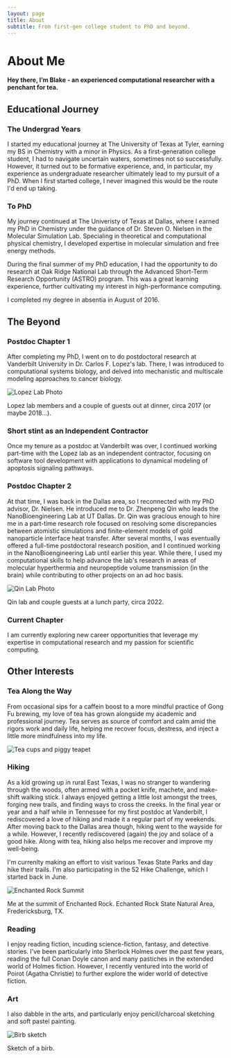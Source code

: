 ```yaml
---
layout: page
title: About
subtitle: From first-gen college student to PhD and beyond.  
---
```


# About Me

**Hey there, I’m Blake - an experienced computational researcher with a penchant for tea.**


## Educational Journey

### The Undergrad Years

I started my educational journey at The University of Texas at Tyler, earning my BS in Chemistry with a minor in Physics. As a first-generation college student, I had to navigate uncertain waters, sometimes not so successfully. However, it turned out to be formative experience, and, in particular, my experience as undergraduate researcher ultimately lead to my pursuit of a PhD. When I first started college, I never imagined this would be the route I'd end up taking.

### To PhD

My journey continued at The Univeristy of Texas at Dallas, where I earned my PhD in Chemistry under the guidance of Dr. Steven O. Nielsen in the Molecular Simulation Lab. Specialing in theoretical and computational physical chemistry, I developed expertise in molecular simulation and free energy methods.

During the final summer of my PhD education, I had the opportunity to do research at Oak Ridge National Lab through the Advanced Short-Term Research Opportunity (ASTRO) program. This was a great learning experience, further cultivating my interest in high-performance computing.  

I completed my degree in absentia in August of 2016. 

## The Beyond

### Postdoc Chapter 1

After completing my PhD, I went on to do postdoctoral research at Vanderbilt University in Dr. Carlos F. Lopez's lab. There, I was introduced to computational systems biology, and delved into mechanistic and multiscale modeling approaches to cancer biology. 


<img src="https://drive.google.com/thumbnail?id=1qy1qt8RpKIhdcKOd9HgmelhsCn2zOecc&sz=w400" alt="Lopez Lab Photo"/>

Lopez lab members and a couple of guests out at dinner, circa 2017 (or maybe 2018...).

### Short stint as an Independent Contractor

Once my tenure as a postdoc at Vanderbilt was over, I continued working part-time with the Lopez lab as an independent contractor, focusing on software tool development with applications to dynamical modeling of apoptosis signaling pathways. 

### Postdoc Chapter 2

At that time, I was back in the Dallas area, so I reconnected with my PhD advisor, Dr. Nielsen. He introduced me to Dr. Zhenpeng Qin who leads the NanoBioengineering Lab at UT Dallas. Dr. Qin was gracious enough to hire me in a part-time research role focused on resolving some discrepancies between atomistic simulations and finite-element models of gold nanoparticle interface heat transfer. After several months, I was eventually offered a full-time postdoctoral research position, and I continued working in the NanoBioengineering Lab until earlier this year. While there, I used my computational skills to help advance the lab's research in areas of molecular hyperthermia and neuropeptide volume transmission (in the brain) while contributing to other projects on an ad hoc basis.  

<img src="https://drive.google.com/thumbnail?id=16Mi1c1GCosurhcCyRY5f8MHuqxynjIGU&sz=w400" alt="Qin Lab Photo"/>

Qin lab and couple guests at a lunch party, circa 2022.

### Current Chapter

I am currently exploring new career opportunities that leverage my expertise in computational research and my passion for scientific computing. 

## Other Interests

### Tea Along the Way

From occasional sips for a caffein boost to a more mindful practice of Gong Fu brewing, my love of tea has grown alongside my academic and professional journey. Tea serves as source of comfort and calm amid the rigors work and daily life, helping me recover focus, destress, and inject a little more mindfulness into my life. 

<img src="https://drive.google.com/thumbnail?id=1gxkn1PXU0HZ9LjkhSa853KmD5luWzuvO&sz=w400" alt="Tea cups and piggy teapet"/>


### Hiking

As a kid growing up in rural East Texas, I was no stranger to wandering through the woods, often armed with a pocket knife, machete, and make-shift walking stick. I always enjoyed getting a little lost amongst the trees, forging new trails, and finding ways to cross the creeks. In the final year or year and a half while in Tennessee for my first postdoc at Vanderbilt, I rediscovered a love of hiking and made it a regular part of my weekends. After moving back to the Dallas area though, hiking went to the wayside for a while. However, I recently rediscovered (again) the joy and solace of a good hike. Along with tea, hiking also helps me recover and improve my well-being.  

I'm currenlty making an effort to visit various Texas State Parks and day hike their trails. I'm also participating in the 52 Hike Challenge, which I started back in June. 

<img src="https://drive.google.com/thumbnail?id=137xXSFk8oDzBA-7WUeWRFqIFo56xJFQG&sz=w400" alt="Enchanted Rock Summit"/>

Me at the summit of Enchanted Rock. Echanted Rock State Natural Area, Fredericksburg, TX.

### Reading 

I enjoy reading fiction, incuding science-fiction, fantasy, and detective stories. I've been particularly into Sherlock Holmes over the past few years, reading the full Conan Doyle canon and many pastiches in the extended world of Holmes fiction. However, I recently ventured into the world of Poirot (Agatha Christie) to further explore the wider world of detective fiction. 

### Art 

I also dabble in the arts, and particularly enjoy pencil/charcoal sketching and soft pastel painting. 

<img src="https://drive.google.com/thumbnail?id=1W8UMRD11l4_yg2oX3iUPc3ByrudPmtsW&sz=w200" alt="Birb sketch"/>

Sketch of a birb.